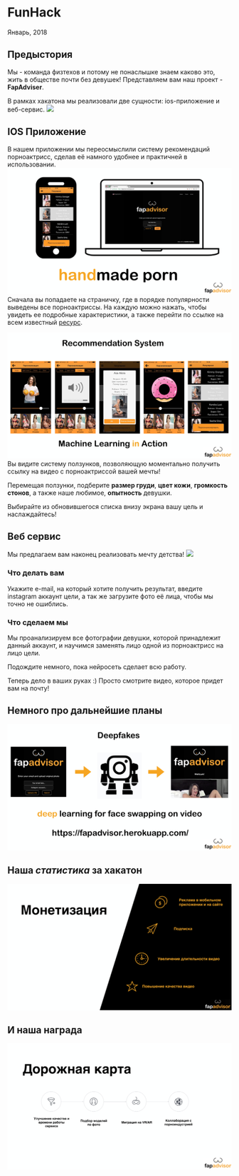 # FunHack
Январь, 2018
## Предыстория
Мы - команда физтехов и потому не понаслышке знаем каково это, жить в обществе почти без девушек!
Представляем вам наш проект - **FapAdviser**.

В рамках хакатона мы реализовали две сущности: ios-приложение и веб-сервис.
![](pictures/FapAdvisor_01.jpg)

## IOS Приложение
В нашем приложении мы переосмыслили систему рекомендаций порноактрисс, сделав её намного удобнее и практичней в использовании.
![](pictures/FapAdvisor_02.jpg)
Сначала вы попадаете на страничку, где в порядке популярности выведены все порноактриссы.
На каждую можно нажать, чтобы увидеть ее подробные характеристики, а также перейти по ссылке на всем известный [ресурс](https://pornhub.com).

![](pictures/FapAdvisor_03.jpg)
Вы видите систему ползунков, позволяющую моментально получить ссылку на видео с порноактриссой вашей мечты!

Перемещая ползунки, подберите **размер груди**, **цвет кожи**, **громкость стонов**, а также наше любимое, **опытность** девушки.

Выбирайте из обновившегося списка внизу экрана вашу цель и наслаждайтесь! 

## Веб сервис
Мы предлагаем вам наконец реализовать мечту детства!
![](pictures/FapAdvisor_04.jpg)
### Что делать вам
Укажите e-mail, на который хотите получить результат, введите instagram аккаунт цели,
а так же загрузите фото её лица, чтобы мы точно не ошиблись. 
### Что сделаем мы
Мы проанализируем все фотографии девушки, которой принадлежит данный аккаунт, и научимся заменять лицо одной из порноактрисс
на лицо цели.

Подождите немного, пока нейросеть сделает всю работу.

Теперь дело в ваших руках :) Просто смотрите видео, которое придет вам на почту!

## Немного про дальнейшие планы
![](pictures/FapAdvisor_05.jpg)

## Наша *статистика* за хакатон
![](pictures/FapAdvisor_06.jpg)

## И наша награда
![](pictures/FapAdvisor_07.jpg)
